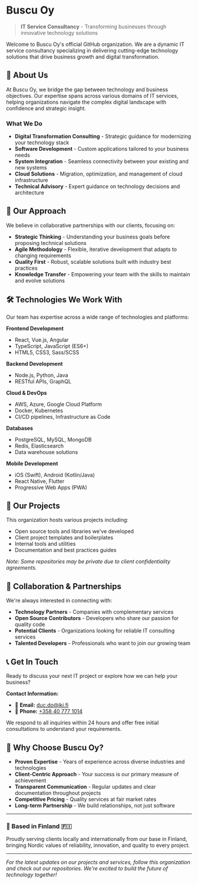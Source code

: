 # Buscu Oy

> **IT Service Consultancy** - Transforming businesses through innovative technology solutions

Welcome to Buscu Oy's official GitHub organization. We are a dynamic IT service consultancy specializing in delivering cutting-edge technology solutions that drive business growth and digital transformation.

## 🚀 About Us

At Buscu Oy, we bridge the gap between technology and business objectives. Our expertise spans across various domains of IT services, helping organizations navigate the complex digital landscape with confidence and strategic insight.

### What We Do
- **Digital Transformation Consulting** - Strategic guidance for modernizing your technology stack
- **Software Development** - Custom applications tailored to your business needs
- **System Integration** - Seamless connectivity between your existing and new systems
- **Cloud Solutions** - Migration, optimization, and management of cloud infrastructure
- **Technical Advisory** - Expert guidance on technology decisions and architecture

## 💼 Our Approach

We believe in collaborative partnerships with our clients, focusing on:

- **Strategic Thinking** - Understanding your business goals before proposing technical solutions
- **Agile Methodology** - Flexible, iterative development that adapts to changing requirements
- **Quality First** - Robust, scalable solutions built with industry best practices
- **Knowledge Transfer** - Empowering your team with the skills to maintain and evolve solutions

## 🛠️ Technologies We Work With

Our team has expertise across a wide range of technologies and platforms:



**Frontend Development**
- React, Vue.js, Angular
- TypeScript, JavaScript (ES6+)
- HTML5, CSS3, Sass/SCSS

**Backend Development**
- Node.js, Python, Java
- RESTful APIs, GraphQL

**Cloud & DevOps**
- AWS, Azure, Google Cloud Platform
- Docker, Kubernetes
- CI/CD pipelines, Infrastructure as Code

**Databases**
- PostgreSQL, MySQL, MongoDB
- Redis, Elasticsearch
- Data warehouse solutions

**Mobile Development**
- iOS (Swift), Android (Kotlin/Java)
- React Native, Flutter
- Progressive Web Apps (PWA)

## 📂 Our Projects

This organization hosts various projects including:

- Open source tools and libraries we've developed
- Client project templates and boilerplates
- Internal tools and utilities
- Documentation and best practices guides

*Note: Some repositories may be private due to client confidentiality agreements.*

## 🤝 Collaboration & Partnerships

We're always interested in connecting with:

- **Technology Partners** - Companies with complementary services
- **Open Source Contributors** - Developers who share our passion for quality code
- **Potential Clients** - Organizations looking for reliable IT consulting services
- **Talented Developers** - Professionals who want to join our growing team

## 📞 Get In Touch

Ready to discuss your next IT project or explore how we can help your business?

**Contact Information:**
- 📧 **Email:** [duc.do@iki.fi](mailto:duc.do@iki.fi)
- 📱 **Phone:** [+358 40 777 1014](tel:+358407771014)

We respond to all inquiries within 24 hours and offer free initial consultations to understand your requirements.

## 🌟 Why Choose Buscu Oy?

- **Proven Expertise** - Years of experience across diverse industries and technologies
- **Client-Centric Approach** - Your success is our primary measure of achievement
- **Transparent Communication** - Regular updates and clear documentation throughout projects
- **Competitive Pricing** - Quality services at fair market rates
- **Long-term Partnership** - We build relationships, not just software

---

### 📍 Based in Finland 🇫🇮

Proudly serving clients locally and internationally from our base in Finland, bringing Nordic values of reliability, innovation, and quality to every project.

---

*For the latest updates on our projects and services, follow this organization and check out our repositories. We're excited to build the future of technology together!*